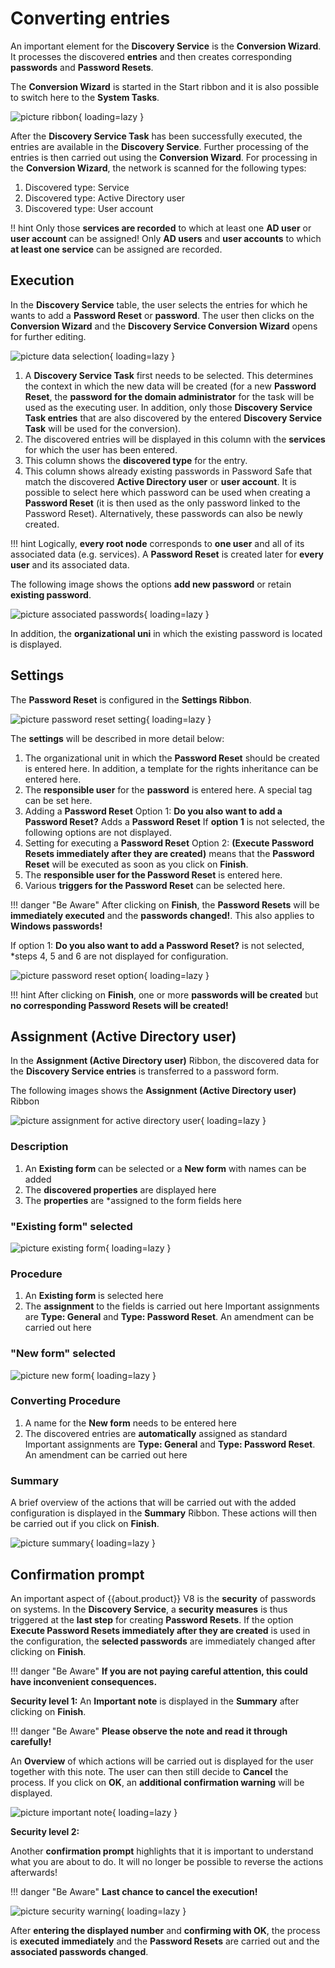 # Converting entries

An important element for the **Discovery Service** is the **Conversion Wizard**. It processes the discovered **entries** and then creates corresponding **passwords** and **Password Resets**.

The **Conversion Wizard** is started in the Start ribbon and it is also possible to switch here to the **System Tasks**.

![picture ribbon](/assets/en/client_modules/discovery_service/converting_entries/converting_entries_1.png){ loading=lazy }

After the **Discovery Service Task** has been successfully executed, the entries are available in the **Discovery Service**. Further processing of the entries is then carried out using the **Conversion Wizard**.
For processing in the **Conversion Wizard**, the network is scanned for the following types:

1. Discovered type: Service
2. Discovered type: Active Directory user
3. Discovered type: User account

!! hint
    Only those **services are recorded** to which at least one **AD user** or **user account** can be assigned! Only **AD users** and **user accounts** to which **at least one service** can be assigned are recorded.

## Execution

In the **Discovery Service** table, the user selects the entries for which he wants to add a **Password Reset** or **password**. The user then clicks on the **Conversion Wizard** and the **Discovery Service Conversion Wizard** opens for further editing.

![picture data selection](/assets/en/client_modules/discovery_service/converting_entries/converting_entries_2.png){ loading=lazy }

1. A **Discovery Service Task** first needs to be selected. This determines the context in which the new data will be created (for a new **Password Reset**, the **password for the domain administrator** for the task will be used as the executing user. In addition, only those **Discovery Service Task entries** that are also discovered by the entered **Discovery Service Task** will be used for the conversion).
2. The discovered entries will be displayed in this column with the **services** for which the user has been entered.
3. This column shows the **discovered type** for the entry.
4. This column shows already existing passwords in Password Safe that match the discovered **Active Directory user** or **user account**. It is possible to select here which password can be used when creating a **Password Reset** (it is then used as the only password linked to the Password Reset). Alternatively, these passwords can also be newly created.

!!! hint
    Logically, **every root node** corresponds to **one user** and all of its associated data (e.g. services). A **Password Reset** is created later for **every user** and its associated data.

The following image shows the options **add new password** or retain **existing password**.

![picture associated passwords](/assets/en/client_modules/discovery_service/converting_entries/converting_entries_3.png){ loading=lazy }

In addition, the **organizational uni** in which the existing password is located is displayed.

## Settings

The **Password Reset** is configured in the **Settings Ribbon**.

![picture password reset setting](/assets/en/client_modules/discovery_service/converting_entries/converting_entries_4.png){ loading=lazy }

The **settings** will be described in more detail below:

1. The organizational unit in which the **Password Reset** should be created is entered here. In addition, a template for the rights inheritance can be entered here.
2. The **responsible user** for the **password** is entered here. A special tag can be set here.
3. Adding a **Password Reset**
    Option 1: **Do you also want to add a Password Reset?** Adds a **Password Reset** If **option 1** is not selected, the following options are not displayed.
4. Setting for executing a **Password Reset**
    Option 2: **(Execute Password Resets immediately after they are created)** means that the **Password Reset** will be executed as soon as you click on **Finish**.
5. The **responsible user for the Password Reset** is entered here.
6. Various **triggers for the Password Reset** can be selected here.

!!! danger "Be Aware"
    After clicking on **Finish**, the **Password Resets** will be **immediately executed** and the **passwords changed!**. This also applies to **Windows passwords!**

If option 1: **Do you also want to add a Password Reset?** is not selected, *steps 4, 5 and 6 are not displayed for configuration.

![picture password reset option](/assets/en/client_modules/discovery_service/converting_entries/converting_entries_5.png){ loading=lazy }

!!! hint
    After clicking on **Finish**, one or more **passwords will be created** but **no corresponding Password Resets will be created!**

## Assignment (Active Directory user)

In the **Assignment (Active Directory user)** Ribbon, the discovered data for the **Discovery Service entries** is transferred to a password form.

The following images shows the **Assignment (Active Directory user)** Ribbon

![picture assignment for active directory user](/assets/en/client_modules/discovery_service/converting_entries/converting_entries_6.png){ loading=lazy }

### Description

1. An **Existing form** can be selected or a **New form** with names can be added
2. The **discovered properties** are displayed here
3. The **properties** are *assigned to the form fields here

### "Existing form" selected

![picture existing form](/assets/en/client_modules/discovery_service/converting_entries/converting_entries_7.png){ loading=lazy }

### Procedure

1. An **Existing form** is selected here
2. The **assignment** to the fields is carried out here
    Important assignments are **Type: General** and **Type: Password Reset**. An amendment can be carried out here

### "New form" selected

![picture new form](/assets/en/client_modules/discovery_service/converting_entries/converting_entries_8.png){ loading=lazy }

### Converting Procedure

1. A name for the **New form** needs to be entered here
2. The discovered entries are **automatically** assigned as standard
    Important assignments are **Type: General** and **Type: Password Reset**. An amendment can be carried out here

### Summary

A brief overview of the actions that will be carried out with the added configuration is displayed in the **Summary** Ribbon. These actions will then be carried out if you click on **Finish**.

![picture summary](/assets/en/client_modules/discovery_service/converting_entries/converting_entries_9.png){ loading=lazy }

## Confirmation prompt

An important aspect of {{about.product}} V8 is the **security** of passwords on systems. In the **Discovery Service**, a **security measures** is thus triggered at the **last step** for creating **Password Resets**.
If the option **Execute Password Resets immediately after they are created** is used in the configuration, the **selected passwords** are immediately changed after clicking on **Finish**. 

!!! danger "Be Aware"
    **If you are not paying careful attention, this could have inconvenient consequences.**

**Security level 1:**
An **Important note** is displayed in the **Summary** after clicking on **Finish**.

!!! danger "Be Aware"
    **Please observe the note and read it through carefully!**

An **Overview** of which actions will be carried out is displayed for the user together with this note. The user can then still decide to **Cancel** the process.
If you click on **OK**, an **additional confirmation warning** will be displayed.

![picture important note](/assets/en/client_modules/discovery_service/converting_entries/converting_entries_10.png){ loading=lazy }

**Security level 2:**

Another **confirmation prompt** highlights that it is important to understand what you are about to do. It will no longer be possible to reverse the actions afterwards!

!!! danger "Be Aware"
    **Last chance to cancel the execution!**

![picture security warning](/assets/en/client_modules/discovery_service/converting_entries/converting_entries_11.png){ loading=lazy }

After **entering the displayed number** and **confirming with OK**, the process is **executed immediately** and the **Password Resets** are carried out and the **associated passwords changed**.
